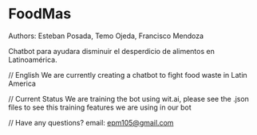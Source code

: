 # FoodMas

Authors: Esteban Posada, Temo Ojeda, Francisco Mendoza

Chatbot para ayudara disminuir el desperdicio de alimentos en Latinoamérica.

// English
We are currently creating a chatbot to fight food waste in Latin America

// Current Status
We are training the bot using wit.ai, please see the .json files to see this training features we are using in our bot

// Have any questions?
email: epm105@gmail.com
